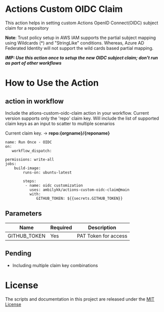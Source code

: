 # Actions Custom OIDC Claim 
This action helps in setting custom Actions OpenID Connect(OIDC) subject claim for a repository

**Note**: Trust policy setup in AWS IAM supports the partial subject mapping using Wildcards (*) and "StringLike" conditions. Whereas, Azure AD Federated Identity will not support the wild cards based partial mapping. 

**_IMP: Use this action once to setup the new OIDC subject claim; don't run as part of other workflows_**

# How to Use the Action

## action in workflow

Include the ations-custom-oidc-claim action in your workflow. 
Current version supports only the 'repo' claim key. Will include the list of supported claim keys as an input to scatter to multiple scenarios

Current claim key. -> **repo:{orgname}/{reponame}**

```
name: Run Once - OIDC
on: 
   workflow_dispatch:

permissions: write-all  
jobs: 
    build-image:
        runs-on: ubuntu-latest 
        
        steps:                  
         - name: oidc customization
           uses: ambilykk/actions-custom-oidc-claim@main
           with:
              GITHUB_TOKEN: ${{secrets.GITHUB_TOKEN}}  
```

## Parameters

| Name                           | Required  | Description                                                                      |
|--------------------------------|------------|----------------------------------------------------------------------|
| GITHUB_TOKEN                 | Yes | PAT Token for access    |


## Pending
- Including multiple claim key combinations

# License

The scripts and documentation in this project are released under the [MIT License](https://github.com/actions/download-artifact/blob/main/LICENSE)

